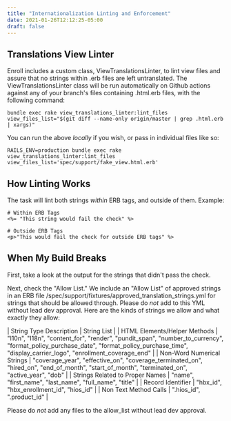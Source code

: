 ```yaml
---
title: "Internationalization Linting and Enforcement"
date: 2021-01-26T12:12:25-05:00
draft: false
---
```


## Translations View Linter

Enroll includes a custom class, ViewTranslationsLinter, to lint view files and assure that no strings within .erb files are left untranslated. The ViewTranslationsLinter class will be run automatically on Github actions against any of your branch's files containing .html.erb files, with the following command:

```
bundle exec rake view_translations_linter:lint_files view_files_list="$(git diff --name-only origin/master | grep .html.erb | xargs)"
```

You can run the above *locally* if you wish, or pass in individual files like so:
```
RAILS_ENV=production bundle exec rake view_translations_linter:lint_files view_files_list='spec/support/fake_view.html.erb'
```

## How Linting Works

The task will lint both strings *within* ERB tags, and outside of them. Example:
```
# Within ERB Tags
<%= "This string would fail the check" %>

# Outside ERB Tags
<p>"This would fail the check for outside ERB tags" %>

```

## When My Build Breaks

First, take a look at the output for the strings that didn't pass the check. 

Next, check the "Allow List." We include an "Allow List" of approved strings in an ERB file /spec/support/fixtures/approved_translation_strings.yml for strings that should be allowed through. Please do *not* add to this YML without lead dev approval. Here are the kinds of strings we allow and what exactly they allow:

| String Type Description         | String List                                                                                                                                        |
| HTML Elements/Helper Methods    | "l10n", "I18n", "content_for", "render", "pundit_span", "number_to_currency", "format_policy_purchase_date", "format_policy_purchase_time", "display_carrier_logo", "enrollment_coverage_end"                                                                                                                                  |
| Non-Word Numerical Strings      | "coverage_year", "effective_on", "coverage_terminated_on", "hired_on", "end_of_month", "start_of_month", "terminated_on", "active_year", "dob" |
| Strings Related to Proper Names | "name", "first_name", "last_name", "full_name", "title"                                                                                        |
| Record Identifier               | "hbx_id", "hbx_enrollment_id", "hios_id"                                                                                                       |
| Non Text Method Calls           | ".hios_id", ".product_id"                                                                                                                      |

Please do *not* add any files to the allow_list without lead dev approval.
